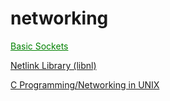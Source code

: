 # networking

<a style="color:green;" href="https://www.gnu.org/software/libc/manual/html_node/Sockets.html">Basic Sockets</a>

<a href="https://www.infradead.org/~tgr/libnl/doc/core.html">Netlink Library (libnl)</a>

<a href="https://en.wikibooks.org/wiki/C_Programming/Networking_in_UNIX">C Programming/Networking in UNIX</a>
